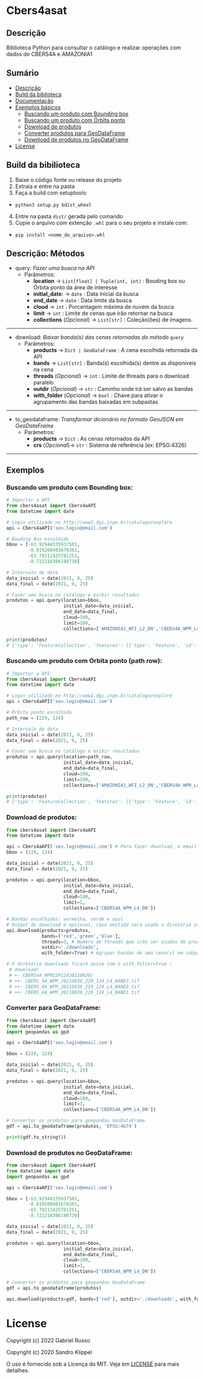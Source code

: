 # Cbers4asat

## Descrição
Biblioteca Python para consultar o catálogo e realizar operações com dados do CBERS4A e AMAZONIA1

## Sumário
* [Descrição](#descrio-biblioteca)
* [Build da biblioteca](#build-da-bibilioteca)
* [Documentação](#descrio-mtodos)
* [Exemplos básicos](#exemplos)
    * [Buscando um produto com Bounding box](#buscando-um-produto-com-bounding-box)
    * [Buscando um produto com Órbita ponto](#buscando-um-produto-com-orbita-ponto-path-row)
    * [Download de produtos](#download-de-produtos)
    * [Converter produtos para GeoDataFrame](#converter-para-geodataframe)
    * [Download de produtos no GeoDataFrame ](#download-de-produtos-no-geodataframe)
* [License](#license)

## Build da bibilioteca
1. Baixe o código fonte ou release do projeto
2. Extraia e entre na pasta
3. Faça a build com setuptools: 
- `python3 setup.py bdist_wheel`
4. Entre na pasta `dist/` gerada pelo comando
5. Copie o arquivo com extenção `.whl` para o seu projeto e instale com:
- `pip install <nome_do_arquivo>.whl`

## Descrição: Métodos

- query: *Fazer uma busca na API*
  - Parâmetros:
    - **location** -> `List[float] | Tuple(int, int)` : Bouding box ou Órbita ponto da área de interesse
    - **initial_date**: -> `date` : Data inicial da busca
    - **end_date** -> `date` : Data limite da busca
    - **cloud** -> `int` : Porcentagem máxima de nuvem da busca
    - **limit** -> `int` : Limite de cenas que irão retornar na busca
    - **collections** (*Opcional*) -> `List[str]` : Coleção(ões) de imagens.
----
  - download: *Baixar banda(s) das cenas retornadas do método `query`*
    - Parâmetros:
      - **products** -> `Dict | GeoDataFrame` : A cena escolhida retornada da API
      - **bands** -> `List[str]` : Banda(s) escolhida(s) dentre as disponíveis na cena
      - **threads** (*Opcional*) -> `int` : Limite de threads para o download paralelo
      - **outdir** (*Opcional*) -> `str` : Caminho onde irá ser salvo as bandas
      - **with_folder** (*Opcional*) -> `bool` : Chave para ativar o agrupamento das bandas baixadas em subpastas
----
  - to_geodataframe: *Transformar dicionário no formato GeoJSON em GeoDataFrame*
    - Parâmetros:
      - **products** -> `Dict` : As cenas retornados da API
      - **crs** (*Opcional*)-> `str` : Sistema de referência (ex: EPSG:4326)
----
## Exemplos

### Buscando um produto com Bounding box:
```python
# Importar a API
from cbers4asat import Cbers4aAPI
from datetime import date

# Login utilizado no http://www2.dgi.inpe.br/catalogo/explore
api = Cbers4aAPI('seu.login@email.com')

# Bouding Box escolhido
bbox = [-63.92944335937501,
        -8.819260401678381,
        -63.79211425781251,
        -8.722218306198739]

# Intervalo de data
data_inicial = date(2021, 8, 25)
data_final = date(2021, 9, 25)

# Fazer uma busca no catálogo e exibir resultados
produtos = api.query(location=bbox, 
                     initial_date=data_inicial, 
                     end_date=data_final, 
                     cloud=100, 
                     limit=100,
                     collections=['AMAZONIA1_WFI_L2_DN','CBERS4A_WPM_L4_DN']) #Optional

print(produtos)
# {'type': 'FeatureCollection', 'features': [{'type': 'Feature', 'id': 'AMAZONIA1_WFI03901620210911CB11', ...
```

### Buscando um produto com Orbita ponto (path row):
```python
# Importar a API
from cbers4asat import Cbers4aAPI
from datetime import date

# Login utilizado no http://www2.dgi.inpe.br/catalogo/explore
api = Cbers4aAPI('seu.login@email.com')

# Órbita ponto escolhida
path_row = (229, 124)

# Intervalo de data
data_inicial = date(2021, 8, 25)
data_final = date(2021, 9, 25)

# Fazer uma busca no catálogo e exibir resultados
produtos = api.query(location=path_row, 
                     initial_date=data_inicial, 
                     end_date=data_final, 
                     cloud=100, 
                     limit=100,
                     collections=['AMAZONIA1_WFI_L2_DN','CBERS4A_WPM_L4_DN']) #Optional

print(produtos)
# {'type': 'FeatureCollection', 'features': [{'type': 'Feature', 'id': 'CBERS4A_WPM22912420210830', ...
```

### Download de produtos:
```python
from cbers4asat import Cbers4aAPI
from datetime import date

api = Cbers4aAPI('seu.login@email.com') # Para fazer download, o email é obrigatório
bbox = (229, 124)

data_inicial = date(2021, 8, 25)
data_final = date(2021, 9, 25)

produtos = api.query(location=bbox, 
                     initial_date=data_inicial, 
                     end_date=data_final, 
                     cloud=100, 
                     limit=1,
                     collections=['CBERS4A_WPM_L4_DN'])

# Bandas escolhidas: vermelha, verde e azul
# Output do download é opcional, caso omitido será usado o diretório atual
api.download(products=produtos, 
             bands=['red','green','blue'], 
             threads=3, # Numero de threads que irão ser usadas do processador
             outdir='./downloads',
             with_folder=True) # Agrupar bandas de uma cena(s) em subpasta(s) no diretório ./downloads

# O diretório downloads ficará assim com o with_folter=true :
 # download/
 # +- CBERS4A_WPM22912420210830/
 # ++- CBERS_4A_WPM_20210830_229_124_L4_BAND3.tif
 # ++- CBERS_4A_WPM_20210830_229_124_L4_BAND2.tif
 # ++- CBERS_4A_WPM_20210830_229_124_L4_BAND1.tif
```

### Converter para GeoDataFrame:

```python
from cbers4asat import Cbers4aAPI
from datetime import date
import geopandas as gpd

api = Cbers4aAPI('seu.login@email.com')

bbox = (229, 124)

data_inicial = date(2021, 8, 25)
data_final = date(2021, 9, 25)

produtos = api.query(location=bbox, 
                     initial_date=data_inicial, 
                     end_date=data_final, 
                     cloud=100, 
                     limit=3,
                     collections=['CBERS4A_WPM_L4_DN'])

# Converter os produtos para geopandas GeoDataFrame
gdf = api.to_geodataframe(produtos, 'EPSG:4674')

print(gdf.to_string())
```
### Download de produtos no GeoDataFrame:

```python
from cbers4asat import Cbers4aAPI
from datetime import date
import geopandas as gpd

api = Cbers4aAPI('seu.login@email.com')

bbox = [-63.92944335937501,
        -8.819260401678381,
        -63.79211425781251,
        -8.722218306198739]

data_inicial = date(2021, 8, 25)
data_final = date(2021, 9, 25)

produtos = api.query(location=bbox, 
                     initial_date=data_inicial, 
                     end_date=data_final, 
                     cloud=100, 
                     limit=3,
                     collections=['CBERS4A_WPM_L4_DN'])

# Converter os produtos para geopandas GeoDataFrame
gdf = api.to_geodataframe(produtos)

api.download(products=gdf, bands=['red'], outdir='./downloads', with_folder=False)
```

# License
Copyright (c) 2022 Gabriel Russo

Copyright (c) 2020 Sandro Klippel

O uso é fornecido sob a Licença do MIT. Veja em [LICENSE](https://github.com/gabriel-russo/cbers4asat/blob/master/LICENSE)
para mais detalhes.